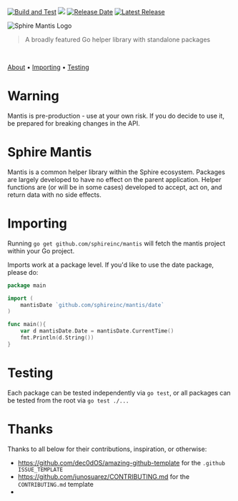 [![Build and Test](https://github.com/sphireinc/Mantis/actions/workflows/build-and-test.yml/badge.svg?branch=master)](https://github.com/sphireinc/Mantis/actions/workflows/build-and-test.yml)
[![](https://img.shields.io/github/go-mod/go-version/sphireinc/mantis)]()
[![Release Date](https://img.shields.io/github/release-date/sphireinc/mantis)](https://github.com/sphireinc/Mantis/releases/latest)
[![Latest Release](https://img.shields.io/github/v/release/sphireinc/mantis)](https://github.com/sphireinc/Mantis/releases/latest)


<p>
    <img src="https://raw.githubusercontent.com/sphireinc/Mantis/master/_logo/mantis_logo.png" alt="Sphire Mantis Logo"/>
</p>

> A broadly featured Go helper library with standalone packages

<p>
  <a target="_blank" href="https://github.com/sphireinc/Mantis/tree/master/byte"><img src="https://img.shields.io/badge/Byte-brightgreen" alt=""/></a>&nbsp;
  <a target="_blank" href="https://github.com/sphireinc/Mantis/tree/master/cache"><img src="https://img.shields.io/badge/Cache-blue" alt=""/></a>&nbsp;
  <a target="_blank" href="https://github.com/sphireinc/Mantis/tree/master/data"><img src="https://img.shields.io/badge/Data-orangered" alt=""/></a>&nbsp;
  <a target="_blank" href="https://github.com/sphireinc/Mantis/tree/master/database"><img src="https://img.shields.io/badge/Database-violet" alt=""/></a>&nbsp;
  <a target="_blank" href="https://github.com/sphireinc/Mantis/tree/master/date"><img src="https://img.shields.io/badge/Date-informational" alt=""/></a>&nbsp;
  <a target="_blank" href="https://github.com/sphireinc/Mantis/tree/master/encoding"><img src="https://img.shields.io/badge/Encoding-brightgreen" alt=""/></a>&nbsp;
  <a target="_blank" href="https://github.com/sphireinc/Mantis/tree/master/encryption"><img src="https://img.shields.io/badge/Encryption-orangered" alt=""/></a>&nbsp;
  <a target="_blank" href="https://github.com/sphireinc/Mantis/tree/master/helper"><img src="https://img.shields.io/badge/Helper-important" alt=""/></a>&nbsp;
  <a target="_blank" href="https://github.com/sphireinc/Mantis/tree/master/http"><img src="https://img.shields.io/badge/HTTP-critical" alt=""/></a>&nbsp;
  <a target="_blank" href="https://github.com/sphireinc/Mantis/tree/master/log"><img src="https://img.shields.io/badge/Log-blue" alt=""/></a>&nbsp;
  <a target="_blank" href="https://github.com/sphireinc/Mantis/tree/master/uuid"><img src="https://img.shields.io/badge/UUID-lightgrey" alt=""/></a>&nbsp;
</p>

<p>
  <a href="#sphire-mantis">About</a> •
  <a href="#importing">Importing</a> •
  <a href="#testing">Testing</a>

[//]: # (  <a href="#api-reference">API Reference</a>)
</p>

# Warning

Mantis is pre-production - use at your own risk. If you do decide to use it, be prepared for breaking changes in the API.

# Sphire Mantis

Mantis is a common helper library within the Sphire ecosystem. Packages are largely developed 
to have no effect on the parent application. Helper functions are (or will be in some cases) 
developed to accept, act on, and return data with no side effects.

# Importing

Running `go get github.com/sphireinc/mantis` will fetch the mantis project within your Go project.

Imports work at a package level. If you'd like to use the date package, please do:

```go
package main 

import (
	mantisDate `github.com/sphireinc/mantis/date`
)

func main(){ 
	var d mantisDate.Date = mantisDate.CurrentTime()
	fmt.Println(d.String())
}
```

# Testing

Each package can be tested independently via `go test`, or all packages can be tested from 
the root via `go test ./...`

[//]: # (# API Reference)

[//]: # ()
[//]: # (* byte)

[//]: # (  * `type ParseErr struct`)

[//]: # (    * `&#40;*ParseErr&#41; String&#40;&#41;`)

[//]: # (    * `&#40;*ParseErr&#41; Error&#40;&#41;`)

[//]: # (  * `type BytesUnit int64`)

[//]: # (    * `&#40;u BytesUnit&#41; Convert&#40;b Bytes&#41;`)

[//]: # (    * `&#40;u BytesUnit&#41; String&#40;&#41;`)

[//]: # (  * `type Bytes int64`)

[//]: # (    * `&#40;b Bytes&#41; Format&#40;s fmt.State, verb rune&#41;`)

[//]: # (    * `&#40;b Bytes&#41; String&#40;&#41;`)

[//]: # (  * `ParseBytes&#40;s string&#41;`)

[//]: # (* cache)

[//]: # (  * `type MemCache struct`)

[//]: # (    * `&#40;m *MemCache&#41; String&#40;&#41;`)

[//]: # (    * `&#40;m *MemCache&#41; Init&#40;&#41;`)

[//]: # (  * `NewMemCache&#40;algorithm memory.Algorithm, capacity int, refreshKey string, cacheTime time.Duration&#41;`)

[//]: # (  * `type BigCache struct`)

[//]: # (    * `&#40;b *BigCache&#41; Init&#40;&#41;`)

[//]: # (* data)

[//]: # (  * `IsTrue&#40;str string&#41;`)

[//]: # (  * `JsonQuery&#40;jsonObj string, query string&#41;`)

[//]: # (  * `DirectoryExists&#40;path string&#41;`)

[//]: # (  * `MapStringStringContains&#40;item map[string]string, key string&#41;`)

[//]: # (* database)

[//]: # (  * `type MySQL struct`)

[//]: # (    * `&#40;m *MySQL&#41; ConfigString&#40;&#41;`)

[//]: # (    * `&#40;m *MySQL&#41; String&#40;&#41;`)

[//]: # (    * `&#40;m *MySQL&#41; Connect&#40;&#41;`)

[//]: # (    * `&#40;m *MySQL&#41; SelectOne&#40;query string, args ...interface{}&#41;`)

[//]: # (    * `&#40;m *MySQL&#41; Select&#40;query string, args ...interface{}&#41;`)

[//]: # (    * `&#40;m *MySQL&#41; Insert&#40;query string, args ...interface{}&#41;`)

[//]: # (    * `&#40;m *MySQL&#41; Update&#40;query string, args ...interface{}&#41;`)

[//]: # (    * `&#40;m *MySQL&#41; Delete&#40;query string, args ...interface{}&#41;`)

[//]: # (  * `type Redis struct`)

[//]: # (    * `&#40;r *Redis&#41; String&#40;&#41;`)

[//]: # (    * `&#40;r *Redis&#41; Init&#40;&#41;`)

[//]: # (    * `&#40;r *Redis&#41; CheckIfConnected&#40;&#41;`)

[//]: # (    * `&#40;r *Redis&#41; Get&#40;key string&#41;`)

[//]: # (    * `&#40;r *Redis&#41; Set&#40;key string, value string, expiration time.Duration&#41;`)

[//]: # (    * `&#40;r *Redis&#41; GetRawConnectionAndContext&#40;&#41;`)

[//]: # (  * `type Neo4j struct`)

[//]: # (    * `&#40;n *Neo4j&#41; String&#40;&#41;`)

[//]: # (    * `&#40;n *Neo4j&#41; Connect&#40;&#41;`)

[//]: # (    * `&#40;n *Neo4j&#41; NewNode&#40;node neoism.Props&#41;`)

[//]: # (    * `&#40;n *Neo4j&#41; CypherQuery&#40;query CypherQuery&#41;`)

[//]: # (    * `&#40;n *Neo4j&#41; TransactCypherQuery&#40;queries []CypherQuery&#41;`)

[//]: # (  * `type CypherQuery struct`)

[//]: # (    * `&#40;c *CypherQuery&#41; String&#40;&#41;`)

[//]: # (* date)

[//]: # (  * `type Date struct`)

[//]: # (    * `&#40;d *Date&#41; String&#40;&#41;`)

[//]: # (    * `&#40;d *Date&#41; DateToString&#40;&#41;`)

[//]: # (  * `CurrentTime&#40;&#41;`)

[//]: # (  * `StringToDate&#40;date string&#41;`)

[//]: # (* encoding)

[//]: # (  * `Base64EncodeStd&#40;data string&#41;`)

[//]: # (  * `Base64EncodeUrl&#40;data string&#41;`)

[//]: # (  * `Base64Decode&#40;encodedData string&#41;`)

[//]: # (* encryption)

[//]: # (  * `type Hash struct`)

[//]: # (    * `&#40;h *Hash&#41; Hash&#40;&#41;`)

[//]: # (* helper)

[//]: # (  * `Reverse&#40;s string&#41;`)

[//]: # (  * `StrConvParseBoolHideError&#40;boolean string&#41;`)

[//]: # (  * `StrConvAtoiWithDefault&#40;intAsString string, defaultValue int&#41;`)

[//]: # (  * `StrConvAtoiWithDefaultTimeDuration&#40;intAsString string, defaultValue int&#41;`)

[//]: # (  * `StringWithDefault&#40;givenValue string, defaultValue string&#41;`)

[//]: # (  * `IntWithDefault&#40;givenValue int, defaultValue int&#41;`)

[//]: # (* http)

[//]: # (  * `type ResponseJsonError struct`)

[//]: # (    * `&#40;r *ResponseJsonError&#41; String&#40;&#41;`)

[//]: # (  * `type ResponseJsonOk struct`)

[//]: # (    * `&#40;r *ResponseJsonOk&#41; String&#40;&#41;`)

[//]: # (  * `type ResponseCodes struct`)

[//]: # (    * `&#40;r *ResponseCodes&#41; String&#40;&#41;`)

[//]: # (  * `GetHTTPResponseCode&#40;code int16&#41;`)

[//]: # (  * `type Request struct`)

[//]: # (    * `&#40;r *Request&#41; String&#40;&#41;`)

[//]: # (    * `&#40;r *Request&#41; Get&#40;&#41;`)

[//]: # (    * `&#40;r *Request&#41; Post&#40;&#41;`)

[//]: # (  * `type Response struct`)

[//]: # (    * `func &#40;r *Response&#41; String&#40;&#41;`)

[//]: # (  * `ParseBodyIntoStruct&#40;r *http.Request, obj interface{}&#41;`)

[//]: # (  * `GetBody&#40;r *http.Request&#41;`)

[//]: # (  * `GetQueryParameter&#40;r *http.Request, key string&#41;`)

[//]: # (  * `GetQueryParameters&#40;r *http.Request&#41;`)

[//]: # (  * `ParseUrl&#40;rawurl string&#41;`)

[//]: # (* log)

[//]: # (  * `type Log struct`)

[//]: # (    * `&#40;l *Log&#41; String&#40;&#41;`)

[//]: # (    * `&#40;l *Log&#41; Write&#40;msg string&#41;`)

[//]: # (    * `&#40;l *Log&#41; LogHTTPRequest&#40;name string, w http.ResponseWriter, r *http.Request&#41;`)

[//]: # (    * `&#40;l *Log&#41; HandleError&#40;message string, err error&#41;`)

[//]: # (    * `&#40;l *Log&#41; HandleFatalError&#40;err error&#41;`)

[//]: # (    * `&#40;l *Log&#41; JSONMarshalAndLogError&#40;message string, err error&#41;`)

[//]: # (  * `New&#40;filename string&#41;`)

[//]: # (  * `JSONMarshalError&#40;err error&#41;`)

[//]: # (* uuid)

[//]: # (  * `type UUID [16]byte`)

[//]: # (    * `&#40;u UUID&#41; Version&#40;&#41;`)

[//]: # (    * `&#40;u *UUID&#41; SetVersion&#40;ver byte&#41;`)

[//]: # (    * `&#40;u *UUID&#41; SetDCESecurity&#40;domain byte, id uint32&#41;`)

[//]: # (    * `&#40;u *UUID&#41; DCESecurity&#40;&#41;`)

[//]: # (  * `type Variant byte`)

[//]: # (    * `&#40;u UUID&#41; Variant&#40;&#41;`)

[//]: # (    * `&#40;u *UUID&#41; SetVariant&#40;v Variant&#41;`)

[//]: # (    * `&#40;u UUID&#41; Time&#40;&#41;`)

[//]: # (    * `&#40;u UUID&#41; String&#40;&#41;`)

[//]: # (    * `&#40;u UUID&#41; Format&#40;s fmt.State, verb rune&#41;`)

[//]: # (    * `&#40;u *UUID&#41; UnmarshalText&#40;text []byte&#41;`)

[//]: # (    * `&#40;u *UUID&#41; MarshalText&#40;&#41;`)

[//]: # (    * `&#40;u *UUID&#41; Equals&#40;o *UUID&#41;`)

[//]: # (  * `GenerateV1&#40;&#41;`)

[//]: # (  * `GenerateV2&#40;domain byte, id uint32&#41;`)

[//]: # (  * `GenerateV3&#40;ns UUID, n []byte&#41;`)

[//]: # (  * `GenerateV4&#40;&#41;`)

[//]: # (  * `GenerateV5&#40;ns UUID, n []byte&#41;`)

[//]: # (  * `GenerateV4String&#40;&#41;`)

[//]: # (  * `MustParseUUIDString&#40;s string&#41;`)

[//]: # (  * `ParseUUIDString&#40;s string&#41;`)

# Thanks

Thanks to all below for their contributions, inspiration, or otherwise:

* https://github.com/dec0dOS/amazing-github-template for the `.github ISSUE_TEMPLATE`
* https://github.com/junosuarez/CONTRIBUTING.md for the `CONTRIBUTING.md` template
* 